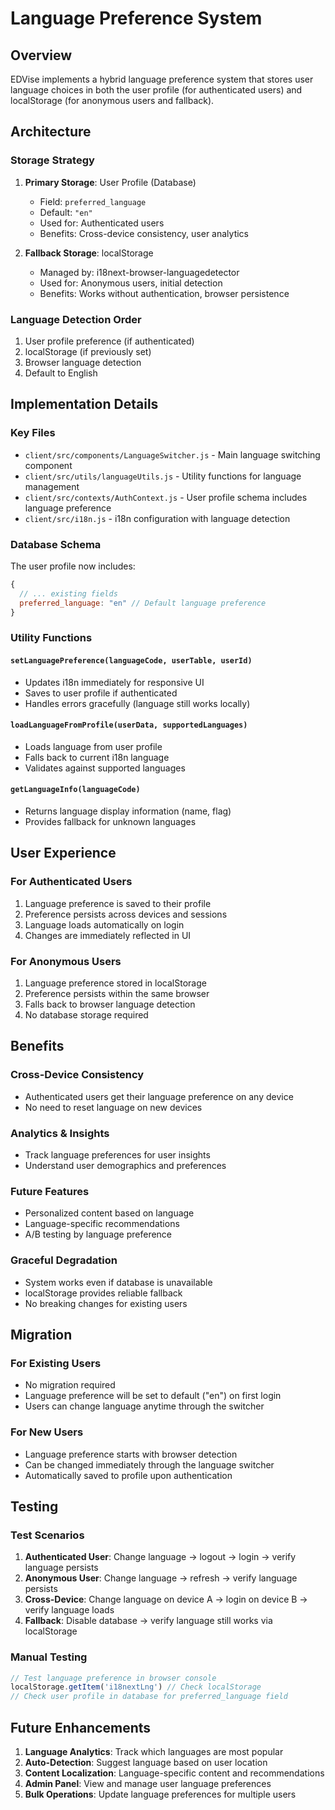 # Language Preference System

## Overview

EDVise implements a hybrid language preference system that stores user language choices in both the user profile (for authenticated users) and localStorage (for anonymous users and fallback).

## Architecture

### Storage Strategy

1. **Primary Storage**: User Profile (Database)
   - Field: `preferred_language`
   - Default: `"en"`
   - Used for: Authenticated users
   - Benefits: Cross-device consistency, user analytics

2. **Fallback Storage**: localStorage
   - Managed by: i18next-browser-languagedetector
   - Used for: Anonymous users, initial detection
   - Benefits: Works without authentication, browser persistence

### Language Detection Order

1. User profile preference (if authenticated)
2. localStorage (if previously set)
3. Browser language detection
4. Default to English

## Implementation Details

### Key Files

- `client/src/components/LanguageSwitcher.js` - Main language switching component
- `client/src/utils/languageUtils.js` - Utility functions for language management
- `client/src/contexts/AuthContext.js` - User profile schema includes language preference
- `client/src/i18n.js` - i18n configuration with language detection

### Database Schema

The user profile now includes:
```javascript
{
  // ... existing fields
  preferred_language: "en" // Default language preference
}
```

### Utility Functions

#### `setLanguagePreference(languageCode, userTable, userId)`
- Updates i18n immediately for responsive UI
- Saves to user profile if authenticated
- Handles errors gracefully (language still works locally)

#### `loadLanguageFromProfile(userData, supportedLanguages)`
- Loads language from user profile
- Falls back to current i18n language
- Validates against supported languages

#### `getLanguageInfo(languageCode)`
- Returns language display information (name, flag)
- Provides fallback for unknown languages

## User Experience

### For Authenticated Users
1. Language preference is saved to their profile
2. Preference persists across devices and sessions
3. Language loads automatically on login
4. Changes are immediately reflected in UI

### For Anonymous Users
1. Language preference stored in localStorage
2. Preference persists within the same browser
3. Falls back to browser language detection
4. No database storage required

## Benefits

### Cross-Device Consistency
- Authenticated users get their language preference on any device
- No need to reset language on new devices

### Analytics & Insights
- Track language preferences for user insights
- Understand user demographics and preferences

### Future Features
- Personalized content based on language
- Language-specific recommendations
- A/B testing by language preference

### Graceful Degradation
- System works even if database is unavailable
- localStorage provides reliable fallback
- No breaking changes for existing users

## Migration

### For Existing Users
- No migration required
- Language preference will be set to default ("en") on first login
- Users can change language anytime through the switcher

### For New Users
- Language preference starts with browser detection
- Can be changed immediately through the language switcher
- Automatically saved to profile upon authentication

## Testing

### Test Scenarios
1. **Authenticated User**: Change language → logout → login → verify language persists
2. **Anonymous User**: Change language → refresh → verify language persists
3. **Cross-Device**: Change language on device A → login on device B → verify language loads
4. **Fallback**: Disable database → verify language still works via localStorage

### Manual Testing
```javascript
// Test language preference in browser console
localStorage.getItem('i18nextLng') // Check localStorage
// Check user profile in database for preferred_language field
```

## Future Enhancements

1. **Language Analytics**: Track which languages are most popular
2. **Auto-Detection**: Suggest language based on user location
3. **Content Localization**: Language-specific content and recommendations
4. **Admin Panel**: View and manage user language preferences
5. **Bulk Operations**: Update language preferences for multiple users 